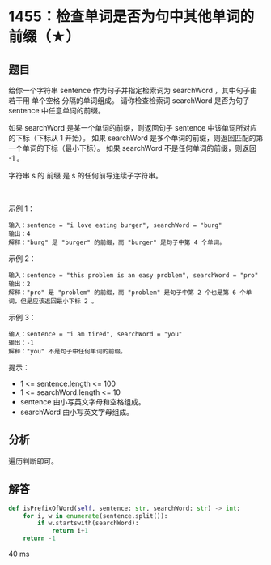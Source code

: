 # 1455：检查单词是否为句中其他单词的前缀（★）




## 题目

给你一个字符串 sentence 作为句子并指定检索词为 searchWord ，其中句子由若干用 单个空格 分隔的单词组成。
请你检查检索词 searchWord 是否为句子 sentence 中任意单词的前缀。

如果 searchWord 是某一个单词的前缀，则返回句子 sentence 中该单词所对应的下标（下标从 1 开始）。
如果 searchWord 是多个单词的前缀，则返回匹配的第一个单词的下标（最小下标）。
如果 searchWord 不是任何单词的前缀，则返回 -1 。

字符串 s 的 前缀 是 s 的任何前导连续子字符串。

 

示例 1：
    
    输入：sentence = "i love eating burger", searchWord = "burg"
    输出：4
    解释："burg" 是 "burger" 的前缀，而 "burger" 是句子中第 4 个单词。
示例 2：

    输入：sentence = "this problem is an easy problem", searchWord = "pro"
    输出：2
    解释："pro" 是 "problem" 的前缀，而 "problem" 是句子中第 2 个也是第 6 个单词，但是应该返回最小下标 2 。
示例 3：

    输入：sentence = "i am tired", searchWord = "you"
    输出：-1
    解释："you" 不是句子中任何单词的前缀。


提示：
- 1 <= sentence.length <= 100
- 1 <= searchWord.length <= 10
- sentence 由小写英文字母和空格组成。
- searchWord 由小写英文字母组成。



## 分析

遍历判断即可。


## 解答

```python
def isPrefixOfWord(self, sentence: str, searchWord: str) -> int:
    for i, w in enumerate(sentence.split()):
        if w.startswith(searchWord):
            return i+1
    return -1
```
40 ms


